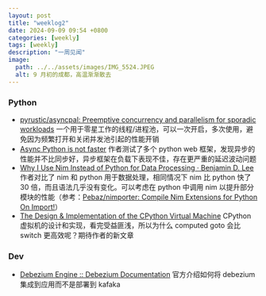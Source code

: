 ```yaml
---
layout: post
title: "weeklog2"
date: 2024-09-09 09:54 +0800
categories: [weekly]
tags: [weekly]
description: "一周见闻"
image:
  path: ../../assets/images/IMG_5524.JPEG
  alt: 9 月初的成都，高温渐渐散去
---
```




### Python

- [pyrustic/asyncpal: Preemptive concurrency and parallelism for sporadic workloads](https://github.com/pyrustic/asyncpal) 一个用于零星工作的线程/进程池，可以一次开启，多次使用，避免因为频繁打开和关闭并发池引起的性能开销
- [Async Python is not faster](https://calpaterson.com/async-python-is-not-faster.html) 作者测试了多个 python web 框架，发现异步的性能并不比同步好，异步框架在负载下表现不佳，存在更严重的延迟波动问题
- [Why I Use Nim Instead of Python for Data Processing · Benjamin D. Lee](https://benjamindlee.com/posts/2021/why-i-use-nim-instead-of-python-for-data-processing/) 作者对比了 nim 和 python 用于数据处理，相同情况下 nim 比 python 快了 30 倍，而且语法几乎没有变化。可以考虑在 python 中调用 nim 以提升部分模块的性能（参考：[Pebaz/nimporter: Compile Nim Extensions for Python On Import!](https://github.com/Pebaz/nimporter)）
- [The Design &amp; Implementation of the CPython Virtual Machine](https://blog.codingconfessions.com/p/cpython-vm-internals) CPython 虚拟机的设计和实现，看完受益匪浅，所以为什么 computed goto 会比 switch 更高效呢？期待作者的新文章



### Dev

- [Debezium Engine :: Debezium Documentation](https://debezium.io/documentation/reference/stable/development/engine.html) 官方介绍如何将 debezium 集成到应用而不是部署到 kafaka

